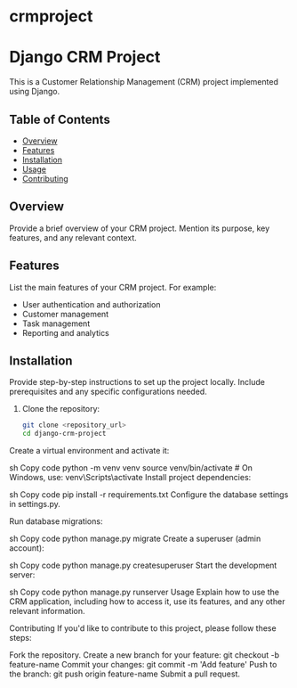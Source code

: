# crmproject


# Django CRM Project

This is a Customer Relationship Management (CRM) project implemented using Django.

## Table of Contents

- [Overview](#overview)
- [Features](#features)
- [Installation](#installation)
- [Usage](#usage)
- [Contributing](#contributing)

## Overview

Provide a brief overview of your CRM project. Mention its purpose, key features, and any relevant context.

## Features

List the main features of your CRM project. For example:
- User authentication and authorization
- Customer management
- Task management
- Reporting and analytics

## Installation

Provide step-by-step instructions to set up the project locally. Include prerequisites and any specific configurations needed.

1. Clone the repository:
   ```sh
   git clone <repository_url>
   cd django-crm-project
Create a virtual environment and activate it:

sh
Copy code
python -m venv venv
source venv/bin/activate  # On Windows, use: venv\Scripts\activate
Install project dependencies:

sh
Copy code
pip install -r requirements.txt
Configure the database settings in settings.py.

Run database migrations:

sh
Copy code
python manage.py migrate
Create a superuser (admin account):

sh
Copy code
python manage.py createsuperuser
Start the development server:

sh
Copy code
python manage.py runserver
Usage
Explain how to use the CRM application, including how to access it, use its features, and any other relevant information.

Contributing
If you'd like to contribute to this project, please follow these steps:

Fork the repository.
Create a new branch for your feature: git checkout -b feature-name
Commit your changes: git commit -m 'Add feature'
Push to the branch: git push origin feature-name
Submit a pull request.
